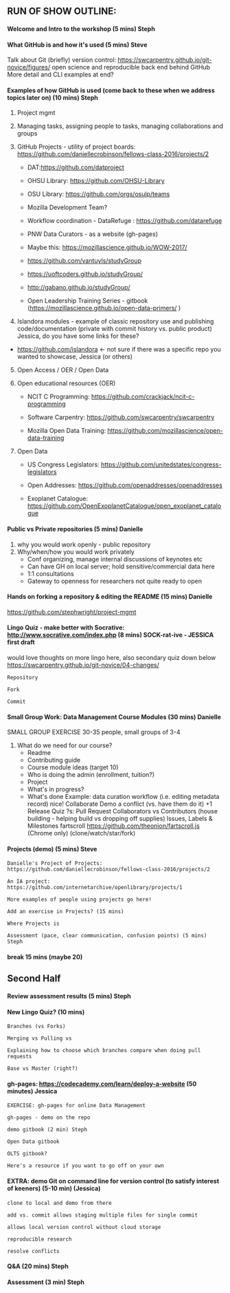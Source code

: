 ## RUN OF SHOW OUTLINE:
#### Welcome and Intro to the workshop (5 mins) **Steph** 
#### What GitHub is and how it's used (5 mins) **Steve** 
Talk about Git (briefly)
version control: https://swcarpentry.github.io/git-novice/figures/
open science and reproducible
back end behind GitHub
More detail and CLI examples at end?


#### Examples of how GitHub is used (come back to these when we address topics later on) (10 mins) **Steph**

1. Project mgmt

2. Managing tasks, assigning people to tasks, managing collaborations and groups

3. GitHub Projects - utility of project boards: https://github.com/daniellecrobinson/fellows-class-2016/projects/2

    * DAT:https://github.com/datproject

    * OHSU Library: https://github.com/OHSU-Library

    * OSU Library: https://github.com/orgs/osulp/teams

    * Mozilla Development Team?

    * Workflow coordination  - DataRefuge : https://github.com/datarefuge

    * PNW Data Curators - as a website (gh-pages)

    * Maybe this: https://mozillascience.github.io/WOW-2017/

    * https://github.com/vantuyls/studyGroup

    * https://uoftcoders.github.io/studyGroup/

    * http://gabano.github.io/studyGroup/

    * Open Leadership Training Series - gitbook (https://mozillascience.github.io/open-data-primers/ )

  4. Islandora modules - example of classic repository use and publishing code/documentation (private with commit history vs. public product) Jessica, do you have some links for these?

   *  https://github.com/islandora <- not sure if there was a specific repo you wanted to showcase, Jessica (or others)

 5. Open Access / OER / Open Data

 6. Open educational resources (OER)

    * NCIT C Programming: https://github.com/crackjack/ncit-c-programming

    * Software Carpentry: https://github.com/swcarpentry/swcarpentry

    * Mozilla Open Data Training: https://github.com/mozillascience/open-data-training 

7. Open Data

    * US Congress Legislators: https://github.com/unitedstates/congress-legislators

    * Open Addresses: https://github.com/openaddresses/openaddresses

    * Exoplanet Catalogue: https://github.com/OpenExoplanetCatalogue/open_exoplanet_catalogue


#### Public vs Private repositories (5 mins) Danielle

1. why you would work openly - public repository
2. Why/when/how you would work privately
    * Conf organizing, manage internal discussions of keynotes etc
    * Can have GH on local server; hold sensitive/commercial data here
    * 1:1 consultations
    * Gateway to openness for researchers not quite ready to open


#### Hands on forking a repository & editing the README (15 mins) Danielle

https://github.com/stephwright/project-mgmt


#### Lingo Quiz - make better with Socrative: http://www.socrative.com/index.php (8 mins) SOCK-rat-ive - JESSICA first draft
would love thoughts on more lingo here, also secondary quiz down below
 https://swcarpentry.github.io/git-novice/04-changes/ 

    Repository

    Fork

    Commit


#### Small Group Work: Data Management Course Modules  (30 mins) Danielle
SMALL GROUP EXERCISE 30-35 people, small groups of 3-4

1. What do we need for our course?
    * Readme
    * Contributing guide
    * Course module ideas (target 10)
    * Who is doing the admin (enrollment, tuition?)
    * Project
    * What's in progress?
    * What's done
Example: data curation workflow (i.e. editing metadata record) nice!
Collaborate
Demo a conflict (vs. have them do it) +1
Release Quiz ?s: 
Pull Request
Collaborators vs Contributors (house building - helping build vs dropping off supplies)
Issues, Labels & Milestones
fartscroll  https://github.com/theonion/fartscroll.js (Chrome only) (clone/watch/star/fork)


#### Projects (demo) (5 mins) Steve

    Danielle's Project of Projects: https://github.com/daniellecrobinson/fellows-class-2016/projects/2

    An IA project: https://github.com/internetarchive/openlibrary/projects/1

    More examples of people using projects go here!

    Add an exercise in Projects? (15 mins)

    Where Projects is 

    Assessment (pace, clear communication, confusion points) (5 mins) Steph

#### break 15 mins (maybe 20)

## Second Half

#### Review assessment results (5 mins) Steph

#### New Lingo Quiz? (10 mins)

    Branches (vs Forks) 

    Merging vs Pulling vs 

    Explaining how to choose which branches compare when doing pull requests

    Base vs Master (right?)


#### gh-pages: https://codecademy.com/learn/deploy-a-website (50 minutes)  Jessica

    EXERCISE: gh-pages for online Data Management 

    gh-pages - demo on the repo

    demo gitbook (2 min) Steph

    Open Data gitbook

    OLTS gitbook?

    Here's a resource if you want to go off on your own

#### EXTRA: demo Git on command line for version control (to satisfy interest of keeners) (5-10 min) (Jessica)

    clone to local and demo from there

    add vs. commit allows staging multiple files for single commit

    allows local version control without cloud storage

    reproducible research

    resolve conflicts

#### Q&A (20 mins) Steph

#### Assessment (3 min) Steph




